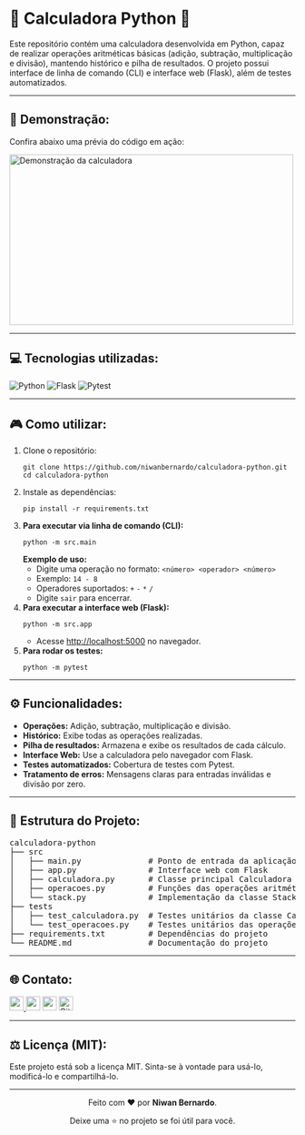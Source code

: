 <!-- Início da seção de introdução -->
<h1>🧮 Calculadora Python 🚀</h1>
<p>
Este repositório contém uma calculadora desenvolvida em Python, capaz de realizar operações aritméticas básicas (adição, subtração, multiplicação e divisão), mantendo histórico e pilha de resultados. O projeto possui interface de linha de comando (CLI) e interface web (Flask), além de testes automatizados.
</p>
<!-- Fim da seção de introdução -->

---

<!-- Início da seção de demonstração -->
<h2>🎥 Demonstração:</h2>
<p>Confira abaixo uma prévia do código em ação:</p>
<img src="https://i.postimg.cc/vZTG8x7r/Captura-de-tela-2025-09-06-163748.png" width="500" height="300" alt="Demonstração da calculadora">
<!-- Fim da seção de demonstração -->

---

<!-- Início da seção de tecnologias -->
<h2>💻 Tecnologias utilizadas:</h2>
<p>
  <img align="center" alt="Python" src="https://img.shields.io/badge/Python-3776AB?style=for-the-badge&logo=python&logoColor=white"/>
  <img align="center" alt="Flask" src="https://img.shields.io/badge/Flask-000000?style=for-the-badge&logo=flask&logoColor=white"/>
  <img align="center" alt="Pytest" src="https://img.shields.io/badge/Pytest-0A9EDC?style=for-the-badge&logo=pytest&logoColor=white"/>
</p>
<!-- Fim da seção de tecnologias -->

---

<!-- Início da seção de como utilizar -->
<h2>🎮 Como utilizar:</h2>
<ol>
  <li>Clone o repositório:
    <pre><code>git clone https://github.com/niwanbernardo/calculadora-python.git
cd calculadora-python</code></pre>
  </li>
  <li>Instale as dependências:
    <pre><code>pip install -r requirements.txt</code></pre>
  </li>
  <li><b>Para executar via linha de comando (CLI):</b>
    <pre><code>python -m src.main</code></pre>
    <b>Exemplo de uso:</b>
    <ul>
      <li>Digite uma operação no formato: <code>&lt;número&gt; &lt;operador&gt; &lt;número&gt;</code></li>
      <li>Exemplo: <code>14 - 8</code></li>
      <li>Operadores suportados: <code>+</code> <code>-</code> <code>*</code> <code>/</code></li>
      <li>Digite <code>sair</code> para encerrar.</li>
    </ul>
  </li>
  <li><b>Para executar a interface web (Flask):</b>
    <pre><code>python -m src.app</code></pre>
    <ul>
      <li>Acesse <a href="http://localhost:5000" target="_blank">http://localhost:5000</a> no navegador.</li>
    </ul>
  </li>
  <li><b>Para rodar os testes:</b>
    <pre><code>python -m pytest</code></pre>
  </li>
</ol>
<!-- Fim da seção de como utilizar -->

---

<!-- Início da seção de funcionalidades -->
<h2>⚙️ Funcionalidades:</h2>
<ul>
  <li><b>Operações:</b> Adição, subtração, multiplicação e divisão.</li>
  <li><b>Histórico:</b> Exibe todas as operações realizadas.</li>
  <li><b>Pilha de resultados:</b> Armazena e exibe os resultados de cada cálculo.</li>
  <li><b>Interface Web:</b> Use a calculadora pelo navegador com Flask.</li>
  <li><b>Testes automatizados:</b> Cobertura de testes com Pytest.</li>
  <li><b>Tratamento de erros:</b> Mensagens claras para entradas inválidas e divisão por zero.</li>
</ul>
<!-- Fim da seção de funcionalidades -->

---

<!-- Início da seção de estrutura do projeto -->
<h2>📁 Estrutura do Projeto:</h2>

<pre>
calculadora-python
├── src
│   ├── main.py              # Ponto de entrada da aplicação CLI
│   ├── app.py               # Interface web com Flask
│   ├── calculadora.py       # Classe principal Calculadora
│   ├── operacoes.py         # Funções das operações aritméticas
│   └── stack.py             # Implementação da classe Stack para resultados
├── tests
│   ├── test_calculadora.py  # Testes unitários da classe Calculadora
│   └── test_operacoes.py    # Testes unitários das operações aritméticas
├── requirements.txt         # Dependências do projeto
└── README.md                # Documentação do projeto
</pre>
<!-- Fim da seção de estrutura do projeto -->

---

<!-- Início da seção "Contato" -->
<h2>🌐 Contato:</h2>
<p>
<a href="https://www.linkedin.com/in/niwanbatista/"><img src="https://img.shields.io/badge/linkedin-%230077B5.svg?&style=for-the-badge&logo=linkedin&logoColor=white" target="_blank" height=25> </a>
<a href="https://api.whatsapp.com/send?phone=5511991359164" target="_blank"><img src="https://img.shields.io/badge/WhatsApp-25D366?style=for-the-badge&logo=whatsapp&logoColor=white" target="_blank" height=25></a>
<a href="https://www.instagram.com/niwanbatista/"><img src="https://img.shields.io/badge/instagram-%23E4405F.svg?&style=for-the-badge&logo=instagram&logoColor=white" target="_blank" height=25></a> 
<a href="https://github.com/niwanbernardo" target="_blank"><img alt="Github" src="https://img.shields.io/badge/GitHub-%2312100E.svg?&style=for-the-badge&logo=Github&logoColor=white" target="_blank" height=25 /></a>
</p>
<!-- Fim da seção "Contato" -->

---

<!-- Início da seção de licença -->
<h2>⚖️ Licença (MIT):</h2>
<p> Este projeto está sob a licença MIT. Sinta-se à vontade para usá-lo, modificá-lo e compartilhá-lo.</p>
<!-- Fim da seção de licença -->

---

<!-- Início da seção "Finalização" -->
<div align="center">
  <p>Feito com ❤️ por <b>Niwan Bernardo</b>.</p>
  <p>Deixe uma ⭐ no projeto se foi útil para você.</p>
</div>
<!-- Fim da seção "Finalização" -->